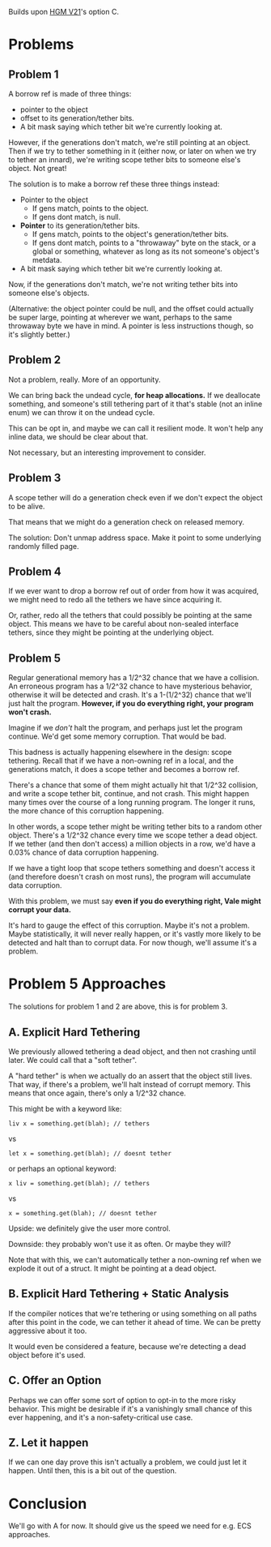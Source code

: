 Builds upon [HGM V21](HGMv21.md)'s option C.

# Problems

## Problem 1

A borrow ref is made of three things:

* pointer to the object
* offset to its generation/tether bits.
* A bit mask saying which tether bit we're currently looking at.

However, if the generations don't match, we're still pointing at an
object. Then if we try to tether something in it (either now, or later
on when we try to tether an innard), we're writing scope tether bits to
someone else's object. Not great!

The solution is to make a borrow ref these three things instead:

* Pointer to the object
  * If gens match, points to the object.
  * If gens dont match, is null.
* **Pointer** to its generation/tether bits.
  * If gens match, points to the object's generation/tether bits.
  * If gens dont match, points to a \"throwaway\" byte on the stack, or a global or something, whatever as long as its not someone's object's metdata.
* A bit mask saying which tether bit we're currently looking at.

Now, if the generations don't match, we're not writing tether bits into someone else's objects.

(Alternative: the object pointer could be null, and the offset could
actually be super large, pointing at wherever we want, perhaps to the
same throwaway byte we have in mind. A pointer is less instructions
though, so it's slightly better.)

## Problem 2

Not a problem, really. More of an opportunity.

We can bring back the undead cycle, **for heap allocations.** If we
deallocate something, and someone's still tethering part of it that's
stable (not an inline enum) we can throw it on the undead cycle.

This can be opt in, and maybe we can call it resilient mode. It won't
help any inline data, we should be clear about that.

Not necessary, but an interesting improvement to consider.

## Problem 3

A scope tether will do a generation check even if we don't expect the
object to be alive.

That means that we might do a generation check on released memory.

The solution: Don't unmap address space. Make it point to some
underlying randomly filled page.

## Problem 4

If we ever want to drop a borrow ref out of order from how it was
acquired, we might need to redo all the tethers we have since acquiring
it.

Or, rather, redo all the tethers that could possibly be pointing at the
same object. This means we have to be careful about non-sealed interface
tethers, since they might be pointing at the underlying object.

## Problem 5

Regular generational memory has a 1/2\^32 chance that we have a
collision. An erroneous program has a 1/2\^32 chance to have mysterious
behavior, otherwise it will be detected and crash. It's a 1-(1/2\^32)
chance that we'll just halt the program. **However, if you do
everything right, your program won't crash.**

Imagine if we *don't* halt the program, and perhaps just let the
program continue. We'd get some memory corruption. That would be bad.

This badness is actually happening elsewhere in the design: scope
tethering. Recall that if we have a non-owning ref in a local, and the
generations match, it does a scope tether and becomes a borrow ref.

There's a chance that some of them might actually hit that 1/2\^32
collision, and write a scope tether bit, continue, and not crash. This
might happen many times over the course of a long running program. The
longer it runs, the more chance of this corruption happening.

In other words, a scope tether might be writing tether bits to a random
other object. There's a 1/2\^32 chance every time we scope tether a
dead object. If we tether (and then don't access) a million objects in
a row, we'd have a 0.03% chance of data corruption happening.

If we have a tight loop that scope tethers something and doesn't access
it (and therefore doesn't crash on most runs), the program will
accumulate data corruption.

With this problem, we must say **even if you do everything right, Vale
might corrupt your data.**

It's hard to gauge the effect of this corruption. Maybe it's not a
problem. Maybe statistically, it will never really happen, or it's
vastly more likely to be detected and halt than to corrupt data. For now
though, we'll assume it's a problem.

# Problem 5 Approaches

The solutions for problem 1 and 2 are above, this is for problem 3.

## A. Explicit Hard Tethering

We previously allowed tethering a dead object, and then not crashing
until later. We could call that a \"soft tether\".

A \"hard tether\" is when we actually do an assert that the object still
lives. That way, if there's a problem, we'll halt instead of corrupt
memory. This means that once again, there's only a 1/2\^32 chance.

This might be with a keyword like:

`liv x = something.get(blah); // tethers`

vs

`let x = something.get(blah); // doesnt tether`

or perhaps an optional keyword:

`x liv = something.get(blah); // tethers`

vs

`x = something.get(blah); // doesnt tether`

Upside: we definitely give the user more control.

Downside: they probably won't use it as often. Or maybe they will?

Note that with this, we can't automatically tether a non-owning ref
when we explode it out of a struct. It might be pointing at a dead
object.

## B. Explicit Hard Tethering + Static Analysis

If the compiler notices that we're tethering or using something on all
paths after this point in the code, we can tether it ahead of time. We
can be pretty aggressive about it too.

It would even be considered a feature, because we're detecting a dead
object before it's used.

## C. Offer an Option

Perhaps we can offer some sort of option to opt-in to the more risky
behavior. This might be desirable if it's a vanishingly small chance of
this ever happening, and it's a non-safety-critical use case.

## Z. Let it happen

If we can one day prove this isn't actually a problem, we could just
let it happen. Until then, this is a bit out of the question.

# Conclusion

We'll go with A for now. It should give us the speed we need for e.g. ECS approaches.

